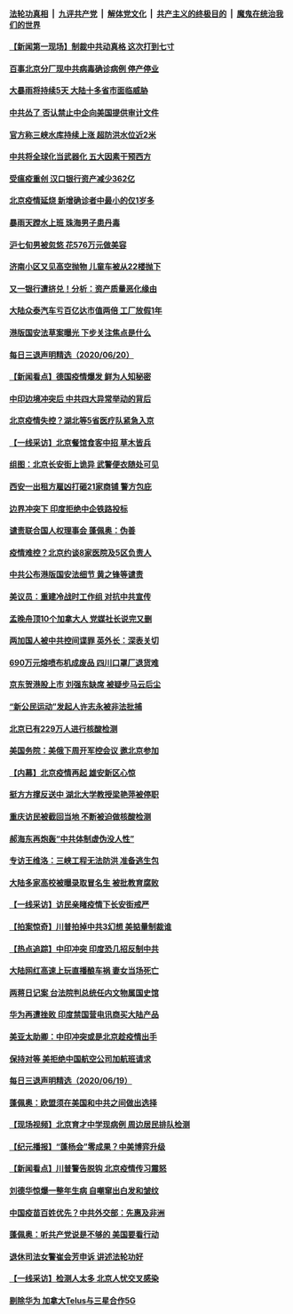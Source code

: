 ####  [法轮功真相](../../../../basic/blob/master/README.md?t=06212102) &nbsp;|&nbsp; [九评共产党](../../../../9ping.md/blob/master/README.md?t=06212102) &nbsp;|&nbsp; [解体党文化](../../../../jtdwh.md/blob/master/README.md?t=06212102)  &nbsp;|&nbsp; [共产主义的终极目的](../../../../gczydzjmd.md/blob/master/README.md?t=06212102) &nbsp;|&nbsp; [魔鬼在统治我们的世界](../../../../mgztzwmdsj.md/blob/master/README.md?t=06212102) 

#### [【新闻第一现场】制裁中共动真格 这次打到七寸](../pages/nsc413/n12201730.md?t=06212102) 

#### [百事北京分厂现中共病毒确诊病例 停产停业](../pages/nsc413/n12201596.md?t=06212102) 

#### [大暴雨将持续5天 大陆十多省市面临威胁](../pages/nsc413/n12201563.md?t=06212102) 

#### [中共怂了 否认禁止中企向美国提供审计文件](../pages/nsc413/n12201577.md?t=06212102) 

#### [官方称三峡水库持续上涨 超防洪水位近2米](../pages/nsc413/n12201515.md?t=06212102) 

#### [中共将全球化当武器化 五大因素干预西方](../pages/nsc413/n12186089.md?t=06212102) 

#### [受瘟疫重创 汉口银行资产减少362亿](../pages/nsc413/n12201330.md?t=06212102) 

#### [北京疫情延烧 新增确诊者中最小的仅1岁多](../pages/nsc413/n12201322.md?t=06212102) 

#### [暴雨天蹚水上班 珠海男子患丹毒](../pages/nsc413/n12201451.md?t=06212102) 

#### [沪七旬男被忽悠 花576万元做美容](../pages/nsc413/n12201384.md?t=06212102) 

#### [济南小区又见高空抛物 儿童车被从22楼抛下](../pages/nsc413/n12201388.md?t=06212102) 


#### [又一银行遭挤兑！分析：资产质量恶化缘由](../pages/nsc413/n12200970.md?t=06212102) 

#### [大陆众泰汽车亏百亿达市值两倍 工厂放假1年](../pages/nsc413/n12201009.md?t=06212102) 

#### [港版国安法草案曝光 下步关注焦点是什么](../pages/nsc413/n12200876.md?t=06212102) 

#### [每日三退声明精选（2020/06/20）](../pages/nsc413/n12201124.md?t=06212102) 

#### [【新闻看点】德国疫情爆发 鲜为人知秘密](../pages/nsc413/n12200936.md?t=06212102) 

#### [中印边境冲突后 中共四大异常举动的背后](../pages/nsc413/n12200556.md?t=06212102) 

#### [北京疫情失控？湖北等5省医疗队紧急入京](../pages/nsc413/n12200836.md?t=06212102) 

#### [【一线采访】北京餐馆食客中招 草木皆兵](../pages/nsc413/n12200863.md?t=06212102) 

#### [组图：北京长安街上诡异 武警便衣随处可见](../pages/nsc413/n12200681.md?t=06212102) 

#### [西安一出租方雇凶打砸21家商铺 警方包庇](../pages/nsc413/n12200585.md?t=06212102) 

#### [边界冲突下 印度拒绝中企铁路投标](../pages/nsc413/n12200851.md?t=06212102) 

#### [谴责联合国人权理事会 蓬佩奥：伪善](../pages/nsc413/n12200748.md?t=06212102) 

#### [疫情难控？北京约谈8家医院及5区负责人](../pages/nsc413/n12200354.md?t=06212102) 

#### [中共公布港版国安法细节 黄之锋等谴责](../pages/nsc413/n12200535.md?t=06212102) 

#### [美议员：重建冷战时工作组 对抗中共宣传](../pages/nsc413/n12200449.md?t=06212102) 

#### [孟晚舟顶10个加拿大人 党媒社长说完又删](../pages/nsc413/n12200398.md?t=06212102) 

#### [两加国人被中共控间谍罪 英外长：深表关切](../pages/nsc413/n12200284.md?t=06212102) 

#### [690万元熔喷布机成废品 四川口罩厂退货难](../pages/nsc413/n12200052.md?t=06212102) 

#### [京东贺港股上市 刘强东缺席 被疑步马云后尘](../pages/nsc413/n12200209.md?t=06212102) 

#### [“新公民运动”发起人许志永被非法批捕](../pages/nsc413/n12200041.md?t=06212102) 

#### [北京已有229万人进行核酸检测](../pages/nsc413/n12199938.md?t=06212102) 

#### [美国务院：美俄下周开军控会议 邀北京参加](../pages/nsc413/n12200097.md?t=06212102) 

#### [【内幕】北京疫情再起 雄安新区心惊](../pages/nsc413/n12195087.md?t=06212102) 

#### [挺方方撑反送中 湖北大学教授梁艳萍被停职](../pages/nsc413/n12199966.md?t=06212102) 

#### [重庆访民被截回当地 不断被迫做核酸检测](../pages/nsc413/n12199943.md?t=06212102) 

#### [郝海东再炮轰“中共体制虚伪没人性”](../pages/nsc413/n12199903.md?t=06212102) 

#### [专访王维洛：三峡工程无法防洪 准备逃生包](../pages/nsc413/n12199884.md?t=06212102) 

#### [大陆多家高校被曝录取冒名生 被批教育腐败](../pages/nsc413/n12199864.md?t=06212102) 

#### [【一线采访】访民亲睹疫情下长安街戒严](../pages/nsc413/n12199890.md?t=06212102) 


#### [【拍案惊奇】川普拍掉中共3幻想 美掂量制裁谁](../pages/nsc413/n12199580.md?t=06212102) 

#### [【热点追踪】中印冲突 印度恐几招反制中共](../pages/nsc413/n12199673.md?t=06212102) 

#### [大陆网红高速上玩直播酿车祸 妻女当场死亡](../pages/nsc413/n12199653.md?t=06212102) 

#### [两蒋日记案 台法院判总统任内文物属国史馆](../pages/nsc413/n12199495.md?t=06212102) 

#### [华为再遭挫败 印度禁国营电讯商买大陆产品](../pages/nsc413/n12199348.md?t=06212102) 

#### [美亚太助卿：中印冲突或是北京趁疫情出手](../pages/nsc413/n12198861.md?t=06212102) 

#### [保持对等 美拒绝中国航空公司加航班请求](../pages/nsc413/n12199377.md?t=06212102) 

#### [每日三退声明精选（2020/06/19）](../pages/nsc413/n12199413.md?t=06212102) 

#### [蓬佩奥：欧盟须在美国和中共之间做出选择](../pages/nsc413/n12199184.md?t=06212102) 

#### [【现场视频】北京育才中学现病例 周边居民排队检测](../pages/nsc413/n12199104.md?t=06212102) 

#### [【纪元播报】“蓬杨会”零成果？中美博弈升级](../pages/nsc413/n12199275.md?t=06212102) 

#### [【新闻看点】川普警告脱钩 北京疫情传习震怒](../pages/nsc413/n12198957.md?t=06212102) 

#### [刘德华惊爆一整年生病 自嘲窜出白发和皱纹](../pages/nsc413/n12198952.md?t=06212102) 

#### [中国疫苗百姓优先？中共外交部：先惠及非洲](../pages/nsc413/n12199112.md?t=06212102) 

#### [蓬佩奥：听共产党说是不够的 美国要看行动](../pages/nsc413/n12198968.md?t=06212102) 

#### [退休司法女警崔会芳申诉 讲述法轮功好](../pages/nsc413/n12198985.md?t=06212102) 

#### [【一线采访】检测人太多 北京人忧交叉感染](../pages/nsc413/n12198738.md?t=06212102) 

#### [剔除华为 加拿大Telus与三星合作5G](../pages/nsc413/n12199023.md?t=06212102) 

